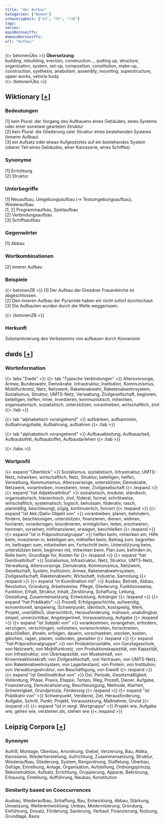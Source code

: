 ```yaml
---
title: "der Aufbau"
kategorien: ["Nomen"]
schwierigkeit: ["k3", "h5", "r10"]
tags:
series:
mainDornseiffs:
domainDornseiffs:
url: "Aufbau"
---
```


{{< betonenÜbs >}}
**Übersetzung:**  
building, rebuilding, erection, construction..., putting up, structure, organization, system, set-up, composition, constitution, make-up, construction, synthesis, anabolism, assembly, mounting, superstructure, upper works, vehicle body  
{{< /betonenÜbs >}}

## Wiktionary [[+](https://de.wiktionary.org/wiki/Aufbau)]

### Bedeutungen
[1] kein Plural: der Vorgang des Aufbauens eines Gebäudes, eines Systems oder einer sonstwie gearteten Struktur  
[2] kein Plural: die Gliederung oder Struktur eines bestehenden Systems (innerer Aufbau)  
[3] ein Aufsatz oder etwas Aufgesetztes auf ein bestehendes System (oberer Teil eines Gebäudes, einer Karosserie, eines Schiffes)  

### Synonyme
[1] Errichtung  
[2] Struktur  

### Unterbegriffe
[1] Neuaufbau, Umgebungsaufbau (→ Testumgebungsaufbau), Wiederaufbau  
[1, 2] Programmaufbau, Spielaufbau  
[2] Verbindungsaufbau  
[3] Schiffsaufbau  

### Gegenwörter
[1] Abbau  

### Wortkombinationen
[2] innerer Aufbau  

### Beispiele
{{< betonenZB >}}
[1] Der Aufbau der Dresdner Frauenkirche ist abgeschlossen.  
[2] Den inneren Aufbau der Pyramide haben wir nicht sofort durchschaut.  
[3] Die Aufbauten wurden durch die Welle weggerissen.  

{{< /betonenZB >}}
### Herkunft
Substantivierung des Verbstamms von aufbauen durch Konversion  



## dwds [[+](https://www.dwds.de/wb/Aufbau)]

### Wortinformation
{{< tabs "Dwds" >}}
{{< tab "Typische Verbindungen" >}}
Altersvorsorge, Armee, Bundeswehr, Demokratie, Infrastruktur, Institution, Kommunismus, Mobilfunknetz, Netz, Netzwerk, Raketenabwehr, Raketenabwehrsystem, Sozialismus, Struktur, UMTS-Netz, Verwaltung, Zivilgesellschaft, beginnen, beteiligen, helfen, inner, investieren, kommunistisch, mitwirken, organisatorisch, sozialistisch, unterstützen, vorantreiben, wirtschaftlich, zivil
{{< /tab >}}

{{< tab "alphabetisch vorangehend" >}}
aufbänken, aufbammeln, Aufbahrungshalle, Aufbahrung, aufbahren
{{< /tab >}}

{{< tab "alphabetisch vorangehend" >}}
Aufbauabteilung, Aufbauarbeit, Aufbaubüfett, Aufbaubüffet, Aufbaudarlehen
{{< /tab >}}

{{< /tabs >}}

### Wortprofil
{{< expand "Überblick" >}} Sozialismus, sozialistisch, Infrastruktur, UMTS-Netz, mitwirken, wirtschaftlich, Netz, Struktur, beteiligen, helfen, Verwaltung, Kommunismus, Altersvorsorge, unterstützen, Demokratie, Netzwerk, vorantreiben, investieren, inner, Zivilgesellschaft {{< /expand >}}
{{< expand "hat Adjektivattribut" >}} sozialistisch, modular, ständisch, organisatorisch, hierarchisch, zivil, föderal, formal, schrittweise, wirtschaftlich, systematisch, logisch, behutsam, föderativ, rasch, planmäßig, beschleunigt, zügig, kontinuierlich, forciert {{< /expand >}}
{{< expand "ist Akk./Dativ-Objekt von" >}} vorantreiben, planen, behindern, fördern, beschleunigen, unterstützen, finanzieren, dienen, widmen, forcieren, voranbringen, koordinieren, ermöglichen, leiten, erschweren, hemmen, vorsehen, mitfinanzieren, erwägen, beschließen {{< /expand >}}
{{< expand "ist in Präpositionalgruppe" >}} helfen beim, mitwirken am, Hilfe beim, investieren in, beteiligen am, mithelfen beim, Beitrag zum, begreifen im, beitragen zum, mitarbeiten am, Fortschritt beim, Unterstützung beim, unterstützen beim, beginnen mit, mitwirken beim, Plan zum, befinden im, Rolle beim, Grundlage für, Kosten für {{< /expand >}}
{{< expand "hat Genitivattribut" >}} Sozialismus, Infrastruktur, Netz, Struktur, UMTS-Netz, Verwaltung, Altersvorsorge, Demokratie, Kommunismus, Netzwerk, Gesellschaft, System, Institution, Armee, Raketenabwehrsystem, Zivilgesellschaft, Raketenabwehr, Wirtschaft, Industrie, Sammlung {{< /expand >}}
{{< expand "in Koordination mit" >}} Ausbau, Betrieb, Abbau, Revolution, Gründung, Arbeitsweise, Pflege, Gliederung, Funktionsweise, Funktion, Erhalt, Struktur, Inhalt, Zerstörung, Schaffung, Leitung, Gestaltung, Zusammensetzung, Entwicklung, Anhänger {{< /expand >}}
{{< expand "hat Prädikativ" >}} Prozeß, Erfolgsgeschichte, aufwendig, konventionell, langwierig, Schwerpunkt, identisch, kostspielig, Werk, Projekt, unerläßlich, übersichtlich, Herausforderung, mühsam, unabdingbar, simpel, unverzichtbar, Angelegenheit, Voraussetzung, Aufgabe {{< /expand >}}
{{< expand "ist Subjekt von" >}} vorankommen, vorangehen, erfordern, verzögern, verschlingen, vollziehen, voranschreiten, fortschreiten, abschließen, ähneln, erfolgen, dauern, vorschweben, stocken, kosten, gleichen, ragen, planen, vollenden, gestalten {{< /expand >}}
{{< expand "hat Präpositionalgruppe" >}} von Produktionsstätte, von Ganztagsschule, von Netzwerk, von Mobilfunknetz, von Produktionskapazität, von Kapazität, von Infrastruktur, von Überkapazität, von Muskelmaß, von Krisenreaktionskraft, von Zivilgesellschaft, von Vertrauen, von UMTS-Netz, von Raketenabwehrsystem, von Lagerbestand, von Protein, von Institution, von Verwaltungsstruktur, von Beschäftigung, von Eiweiß {{< /expand >}}
{{< expand "ist Genitivattribut von" >}} Ost, Periode, Gesetzmäßigkeit, Vollendung, Phase, Praxis, Etappe, Tempo, Weg, Prozeß, Diener, Aufgabe, Finanzierung, Demokratisierung, Beschleunigung, Methode, Klarheit, Schwierigkeit, Grundprinzip, Förderung {{< /expand >}}
{{< expand "ist Prädikativ von" >}} Schwerpunkt, Verdienst, Ziel, Herausforderung, Aufgabe, Schritt, Punkt, Projekt, Voraussetzung, Maßnahme, Grund {{< /expand >}}
{{< expand "ist in vergl. Wortgruppe" >}} Projekt wie, Aufgabe wie, gehen wie, verstehen als, stehen wie {{< /expand >}}

## Leipzig Corpora [[+](https://corpora.uni-leipzig.de/en/res?word=Aufbau&corpusId=deu_newscrawl-public_2018)]


### Synonym
Aufriß, Montage, Oberbau, Anordnung, Giebel, Verzierung, Bau, Attika, Karosserie, Wiederherstellung, Aufrichtung, Zusammensetzung, Struktur, Wiederaufbau, Gliederung, System, Rangordnung, Staffelung, Überbau, Gefüge, Einreihung, Anlage, Organisation, Aufstellung, Ordnungsprinzip, Rekonstruktion, Aufsatz, Errichtung, Gruppierung, Apparat, Bekrönung, Erbauung, Einteilung, Aufführung, Neubau, Konstitution


### Similarity based on Cooccurrences
Ausbau, Wiederaufbau, Schaffung, Bau, Entwicklung, Abbau, Stärkung, Umsetzung, Weiterentwicklung, Umbau, Modernisierung, Gründung, Einführung, Einsatz, Förderung, Sanierung, Verkauf, Finanzierung, Nutzung, Grundlage, Basis

